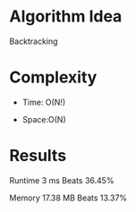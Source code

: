 # Algorithm Idea

Backtracking

# Complexity

- Time: O(N!)

- Space:O(N)

# Results

Runtime
3
ms
Beats
36.45%

Memory
17.38
MB
Beats
13.37%